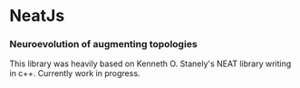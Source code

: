 # NeatJs
### Neuroevolution of augmenting topologies
This library was heavily based on Kenneth O. Stanely's NEAT library writing in c++.
Currently work in progress.